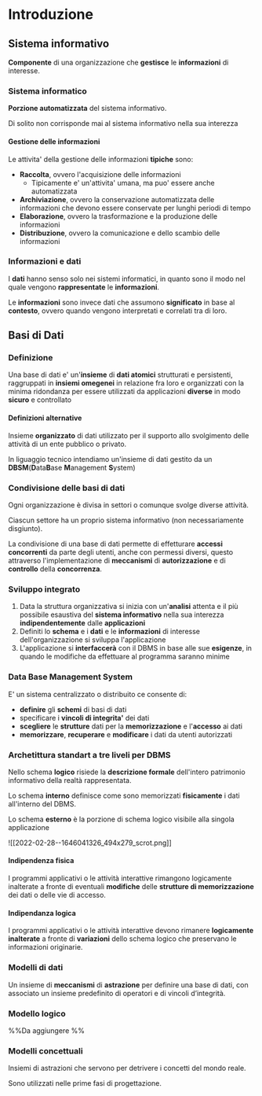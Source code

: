 # Introduzione
## Sistema informativo
**Componente**  di una organizzazione che **gestisce**  le **informazioni** di interesse.

### Sistema informatico 
**Porzione automatizzata** del sistema informativo.

Di solito non corrisponde mai al sistema informativo nella sua interezza

#### Gestione delle informazioni
Le attivita' della gestione delle informazioni **tipiche** sono:

- **Raccolta**, ovvero l'acquisizione delle informazioni
	- Tipicamente e' un'attivita' umana, ma puo' essere anche automatizzata
- **Archiviazione**, ovvero la conservazione automatizzata delle informazioni che devono essere conservate per lunghi periodi di tempo 
- **Elaborazione**, ovvero la trasformazione e la produzione delle informazioni
- **Distribuzione**, ovvero la comunicazione e dello scambio delle informazioni

### Informazioni e dati
I **dati** hanno senso solo nei sistemi informatici, in quanto sono il modo nel quale vengono **rappresentate** le **informazioni**.

Le **informazioni** sono invece dati che assumono **significato** in base al **contesto**, ovvero quando vengono interpretati e correlati tra di loro.

## Basi di Dati
### Definizione

Una base di dati e' un'**insieme** di **dati atomici** strutturati e persistenti, raggruppati in **insiemi omegenei** in relazione fra loro e organizzati con la minima ridondanza per essere utilizzati da applicazioni **diverse** in modo **sicuro** e controllato

#### Definizioni alternative
Insieme **organizzato** di dati utilizzato per il
supporto allo svolgimento delle attività di un ente
pubblico o privato.

In liguaggio tecnico intendiamo un'insieme di dati gestito da un **DBSM**(**D**ata**B**ase **M**anagement **S**ystem)

### Condivisione delle basi di dati
Ogni organizzazione è divisa in settori o comunque svolge diverse attività.

Ciascun settore ha un proprio sistema informativo (non necessariamente disgiunto).

La condivisione di una base di dati permette di effetturare **accessi concorrenti** da parte degli utenti, anche con permessi diversi, questo attraverso l'implementazione di **meccanismi** di **autorizzazione** e di **controllo** della **concorrenza**.

### Sviluppo integrato
1. Data la struttura organizzativa si inizia con un'**analisi** attenta e il più possibile esaustiva del **sistema informativo** nella sua interezza **indipendentemente** dalle **applicazioni**
2. Definiti lo **schema** e i **dati** e le **informazioni** di interesse dell'organizzazione si sviluppa l'applicazione
3. L'applicazione si **interfaccerà** con il DBMS  in base alle sue **esigenze**, in quando le modifiche da effettuare al programma saranno minime 

### Data Base Management System
E' un sistema centralizzato o distribuito ce consente di:
- **definire** gli **schemi** di basi di dati
- specificare i **vincoli di integrita'** dei dati
- **scegliere** le **strutture** dati per la **memorizzazione** e l'**accesso** ai dati
- **memorizzare**, **recuperare** e **modificare** i dati da utenti autorizzati
### Archetittura standart a tre liveli per DBMS
Nello schema **logico** risiede la **descrizione formale** dell'intero patrimonio informativo della realtà rappresentata.

Lo schema **interno** definisce come sono memorizzati **fisicamente** i dati all'interno del DBMS.

Lo schema **esterno** è la porzione di schema logico visibile alla singola applicazione

![[2022-02-28--1646041326_494x279_scrot.png]]

#### Indipendenza fisica 
I programmi applicativi o le attività interattive rimangono logicamente inalterate a fronte di eventuali **modifiche** delle **strutture di memorizzazione** dei dati o delle vie di accesso.

#### Indipendanza logica
I programmi applicativi o le attività interattive devono rimanere **logicamente inalterate** a fronte di **variazioni** dello schema logico che preservano le informazioni originarie.
### Modelli di dati
Un insieme di **meccanismi** di **astrazione** per definire una base di dati, con associato un insieme predefinito di operatori e di vincoli d’integrità.

### Modello logico
%%Da aggiungere %%
### Modelli concettuali 

Insiemi di astrazioni che servono per detrivere i concetti del mondo reale.

Sono utilizzati nelle prime fasi di progettazione.
